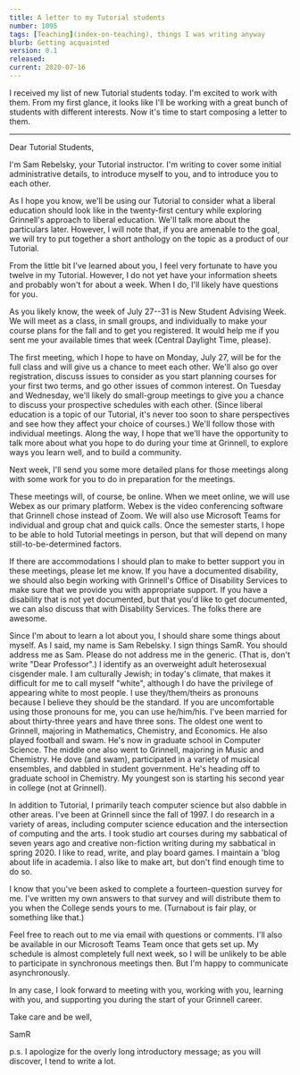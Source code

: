 ```yaml
---
title: A letter to my Tutorial students
number: 1095
tags: [Teaching](index-on-teaching), things I was writing anyway
blurb: Getting acquainted
version: 0.1
released: 
current: 2020-07-16
---
```

I received my list of new Tutorial students today.  I'm excited
to work with them.  From my first glance, it looks like I'll be working
with a great bunch of students with different interests.  Now it's time
to start composing a letter to them.

---

Dear Tutorial Students,

I'm Sam Rebelsky, your Tutorial instructor. I'm writing to cover
some initial administrative details, to introduce myself to you,
and to introduce you to each other.

As I hope you know, we'll be using our Tutorial to consider what a
liberal education should look like in the twenty-first century while
exploring Grinnell's approach to liberal education.  We'll talk
more about the particulars later.  However, I will note that, if
you are amenable to the goal, we will try to put together a short
anthology on the topic as a product of our Tutorial.

From the little bit I've learned about you, I feel very fortunate
to have you twelve in my Tutorial.  However, I do not yet have your
information sheets and probably won't for about a week.  When I do,
I'll likely have questions for you.

As you likely know, the week of July 27--31 is New Student Advising
Week.  We will meet as a class, in small groups, and individually
to make your course plans for the fall and to get you registered.
It would help me if you sent me your available times that week
(Central Daylight Time, please).  

The first meeting, which I hope to have on Monday, July 27, will
be for the full class and will give us a chance to meet each other.
We'll also go over registration, discuss issues to consider as you
start planning courses for your first two terms, and go other issues
of common interest.  On Tuesday and Wednesday, we'll likely do
small-group meetings to give you a chance to discuss your prospective
schedules with each other.  (Since liberal education is a topic of
our Tutorial, it's never too soon to share perspectives and see how
they affect your choice of courses.) We'll follow those with
individual meetings.  Along the way, I hope that we'll have the
opportunity to talk more about what you hope to do during your time
at Grinnell, to explore ways you learn well, and to build a community.

Next week, I'll send you some more detailed plans for those meetings
along with some work for you to do in preparation for the meetings.

These meetings will, of course, be online.  When we meet online,
we will use Webex as our primary platform.  Webex is the video
conferencing software that Grinnell chose instead of Zoom.  We will
also use Microsoft Teams for individual and group chat and quick
calls.  Once the semester starts, I hope to be able to hold Tutorial
meetings in person, but that will depend on many still-to-be-determined
factors.

If there are accommodations I should plan to make to better support
you in these meetings, please let me know.  If you have a documented
disability, we should also begin working with Grinnell's Office of
Disability Services to make sure that we provide you with appropriate
support.  If you have a disability that is not yet documented, but
that you'd like to get documented, we can also discuss that with
Disability Services.  The folks there are awesome.

Since I'm about to learn a lot about you, I should share some things
about myself.  As I said, my name is Sam Rebelsky.  I sign things
SamR.  You should address me as Sam.  Please do not address me in
the generic.  (That is, don't write "Dear Professor".)  I identify
as an overweight adult heterosexual cisgender male.  I am culturally
Jewish; in today's climate, that makes it difficult for me to call
myself "white", although I do have the privilege of appearing white
to most people.  I use they/them/theirs as pronouns because I believe
they should be the standard.  If you are uncomfortable using those
pronouns for me, you can use he/him/his.  I've been married for
about thirty-three years and have three sons.  The oldest one went
to Grinnell, majoring in Mathematics, Chemistry, and Economics.  He
also played football and swam.  He's now in graduate school in
Computer Science.  The middle one also went to Grinnell, majoring
in Music and Chemistry.  He dove (and swam), participated in a
variety of musical ensembles, and dabbled in student government.
He's heading off to graduate school in Chemistry.  My youngest son
is starting his second year in college (not at Grinnell).

In addition to Tutorial, I primarily teach computer science but
also dabble in other areas.  I've been at Grinnell since the fall
of 1997.  I do research in a variety of areas, including computer
science education and the intersection of computing and the arts.
I took studio art courses during my sabbatical of seven years ago
and creative non-fiction writing during my sabbatical in spring
2020.  I like to read, write, and play board games.  I maintain a
'blog about life in academia.   I also like to make art, but don't
find enough time to do so.

I know that you've been asked to complete a fourteen-question
survey for me.  I've written my own answers to that survey and
will distribute them to you when the College sends yours to me.
(Turnabout is fair play, or something like that.)

Feel free to reach out to me via email with questions or comments.
I'll also be available in our Microsoft Teams Team once that gets
set up.  My schedule is almost completely full next week, so I will
be unlikely to be able to participate in synchronous meetings then.
But I'm happy to communicate asynchronously.

In any case, I look forward to meeting with you, working with you,
learning with you, and supporting you during the start of your
Grinnell career.

Take care and be well,

SamR

p.s. I apologize for the overly long introductory message; as you
will discover, I tend to write a lot.

